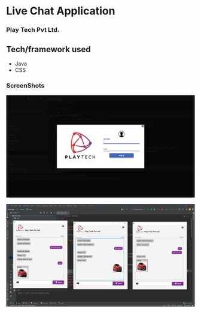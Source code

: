 # Live Chat Application
### Play Tech Pvt Ltd.


## Tech/framework used
* Java
* CSS

### ScreenShots

![App Screenshot](img/chatLog.png)

![App Screenshot](img/chatList.png)

